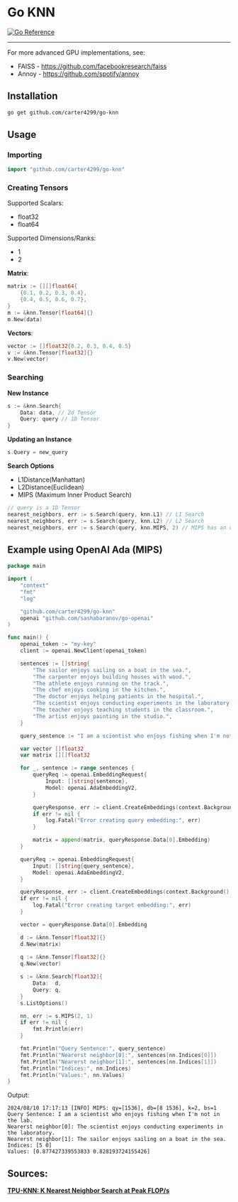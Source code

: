 # Go KNN
[![Go Reference](https://pkg.go.dev/badge/github.com/carter4299/go-knn.svg)](https://pkg.go.dev/github.com/carter4299/go-knn)

---

For more advanced GPU implementations, see:
* FAISS - https://github.com/facebookresearch/faiss
* Annoy - https://github.com/spotify/annoy

## Installation
```sh
go get github.com/carter4299/go-knn
```

## Usage
### Importing
```go 
import "github.com/carter4299/go-knn"
```

### Creating Tensors
Supported Scalars:
* float32
* float64

Supported Dimensions/Ranks:
* 1
* 2

**Matrix**:
```go
matrix := [][]float64{
	{0.1, 0.2, 0.3, 0.4},
	{0.4, 0.5, 0.6, 0.7},
}
m := &knn.Tensor[float64]{}
m.New(data)
```

**Vectors**:
```go
vector := []float32{0.2, 0.3, 0.4, 0.5}
v := &knn.Tensor[float32]{}
v.New(vector)
```

### Searching
**New Instance**
```go
s := &knn.Search{
	Data: data,	// 2d Tensor 
	Query: query // 1D Tensor
}
```

**Updating an Instance**
```go
s.Query = new_query
```

**Search Options**
* L1Distance(Manhattan)
* L2Distance(Euclidean)
* MIPS (Maximum Inner Product Search)
```go
// query is a 1D Tensor
nearest_neighbors, err := s.Search(query, knn.L1) // L1 Search
nearest_neighbors, err := s.Search(query, knn.L2) // L2 Search
nearest_neighbors, err := s.Search(query, knn.MIPS, 2) // MIPS has an option of passing in a bin_size int
```

## Example using OpenAI Ada (MIPS)
```go
package main

import (
	"context"
	"fmt"
	"log"

	"github.com/carter4299/go-knn"
	openai "github.com/sashabaranov/go-openai"
)

func main() {
	openai_token := "my-key"
	client := openai.NewClient(openai_token)

	sentences := []string{
		"The sailor enjoys sailing on a boat in the sea.",
		"The carpenter enjoys building houses with wood.",
		"The athlete enjoys running on the track.",
		"The chef enjoys cooking in the kitchen.",
		"The doctor enjoys helping patients in the hospital.",
		"The scientist enjoys conducting experiments in the laboratory.",
		"The teacher enjoys teaching students in the classroom.",
		"The artist enjoys painting in the studio.",
	}

	query_sentence := "I am a scientist who enjoys fishing when I'm not in the lab."

	var vector []float32
	var matrix [][]float32

	for _, sentence := range sentences {
		queryReq := openai.EmbeddingRequest{
			Input: []string{sentence},
			Model: openai.AdaEmbeddingV2,
		}

		queryResponse, err := client.CreateEmbeddings(context.Background(), queryReq)
		if err != nil {
			log.Fatal("Error creating query embedding:", err)
		}

		matrix = append(matrix, queryResponse.Data[0].Embedding)
	}

	queryReq := openai.EmbeddingRequest{
		Input: []string{query_sentence},
		Model: openai.AdaEmbeddingV2,
	}

	queryResponse, err := client.CreateEmbeddings(context.Background(), queryReq)
	if err != nil {
		log.Fatal("Error creating target embedding:", err)
	}

	vector = queryResponse.Data[0].Embedding

	d := &knn.Tensor[float32]{}
	d.New(matrix)
	
	q := &knn.Tensor[float32]{}
	q.New(vector)

	s := &knn.Search[float32]{
		Data:  d,
		Query: q,
	}
	s.ListOptions()

	nn, err := s.MIPS(2, 1)
	if err != nil {
		fmt.Println(err)
	}

	fmt.Println("Query Sentence:", query_sentence)
	fmt.Println("Nearerst neighbor[0]:", sentences[nn.Indices[0]])
	fmt.Println("Nearerst neighbor[1]:", sentences[nn.Indices[1]])
	fmt.Println("Indices:", nn.Indices)
	fmt.Println("Values:", nn.Values)
}
```
Output:
```
2024/08/10 17:17:13 [INFO] MIPS: qy=[1536], db=[8 1536], k=2, bs=1
Query Sentence: I am a scientist who enjoys fishing when I'm not in the lab.
Nearerst neighbor[0]: The scientist enjoys conducting experiments in the laboratory.
Nearerst neighbor[1]: The sailor enjoys sailing on a boat in the sea.
Indices: [5 0]
Values: [0.877427339553833 0.828193724155426]
```

## Sources:
**[TPU-KNN: K Nearest Neighbor Search at Peak FLOP/s](https://arxiv.org/abs/2206.14286)**
